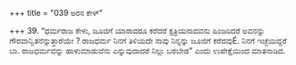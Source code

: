 +++
title = "039 ಅರಸ ಕೇಳ್"

+++
39.  “ಧರ್ಮರಾಜ ಕೇಳು, ಜೂಜಿಗೆ ಯಾರಾದರೂ ಕರೆದರೆ  ಕ್ಷತ್ರಿಯನಾದವನು ಹಿಂಜರಿದರೆ ಅವನನ್ನು ಗೌರವಾನ್ವಿತನೆನ್ನುತ್ತಾರೆಯೇ ? ರಾಜಧರ್ಮ ನಿನಗೆ ತಿಳಿಯದೇ ನಾವು ನಿನ್ನನ್ನು ಜೂಜಿಗೆ ಕರೆದವುÉ. ನಿನಗೆ ಇಚ್ಛೆಯಿದ್ದರೆ ಬಾ. ರಾಜಧರ್ಮವನ್ನು ಹಾಳುಮಾಡುವೆನು ಎನ್ನುವುದಾದರೆ ನಿಲ್ಲು ಬರಬೇಡ" ಎಂದು ಉಪೇಕ್ಷೆಯಿಂದ ಮಾತನಾಡಿದ.